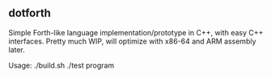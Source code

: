 dotforth
--------

Simple Forth-like language implementation/prototype in C++, with easy C++ interfaces.
Pretty much WIP, will optimize with x86-64 and ARM assembly later.

Usage:
./build.sh
./test program

